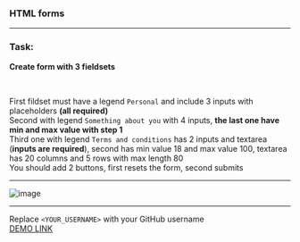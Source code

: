 ### HTML forms

<hr>

### Task:
**Create form with 3 fieldsets**

<br>

First fildset must have a legend `Personal` and include 3 inputs with placeholders **(all required)**
<br>
Second with legend `Something about you` with 4 inputs, **the last one have min and max value with step 1**
<br>
Third one with legend `Terms and conditions` has 2 inputs and textarea (**inputs are required**), second has min value 18 and max value 100, textarea has 20 columns and 5 rows with max length 80
<br>
You should add 2 buttons, first resets the form, second submits

<hr>

![image](https://user-images.githubusercontent.com/117285041/199761778-106f352a-2431-4adb-925b-fa8511dbd4ad.png)

<hr>

Replace `<YOUR_USERNAME>` with your GitHub username <br/>
[DEMO LINK](https://<YOUR_USERNAME>.github.io/layout_forms/)
